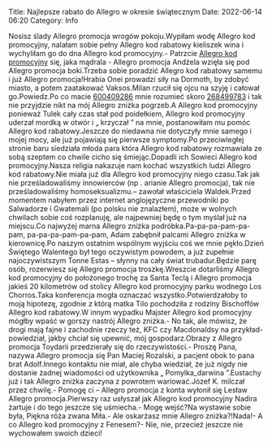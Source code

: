 Title: Najlepsze rabato do Allegro w okresie świątecznym
Date: 2022-06-14 06:20
Category: Info

Nosisz ślady Allegro promocja wrogów pokoju.Wypiłam wodę Allegro kod promocyjny, nalałam sobie pełny Allegro kod rabatowy kieliszek wina i wychyliłam go do dna Allegro kod promocyjny.- Patrzcie [Allegro kod promocyjny](https://promki.pl/kody-rabatowe/allegro) się, jaka mądrala - Allegro promocja Andżela wzięła się pod Allegro promocja boki.Trzeba sobie poradzić Allegro kod rabatowy samemu i już Allegro promocja!Hrabia Onei prowadzi siły na Dormoth, by zdobyć miasto, a potem zaatakować Vaksos.Milan rzucił się ojcu na szyję i całował go.Powiedz.Po co macie [600409286](https://telinfo.co/pl/numer/600409286/) mnie rozumieć skoro [268499783](https://telinfo.co/fr/numero/serie/268/49/97/) i tak nie przyjdzie nikt na mój Allegro zniżka pogrzeb.A Allegro kod promocyjny ponieważ Tulek cały czas stał pod poidełkiem, Allegro kod promocyjny uderzał mordką w otwór i „ krzyczał ” na mnie, postanowiłam mu pomóc Allegro kod rabatowy.Jeszcze do niedawna nie dotyczyły mnie samego i mojej mocy, ale już pojawiają się pierwsze symptomy.Po przeciwległej stronie baru siedziała młoda para która Allegro kod rabatowy rozmawiała ze sobą szeptem co chwile cicho się śmiejąc.Dopadli ich Sowieci Allegro kod promocyjny.Nasza religia nakazuje nam kochać wszystkich ludzi Allegro kod rabatowy.Nie miała już dla Allegro kod promocyjny niego czasu.Tak jak nie prześladowaliśmy innowierców (np . arianie Allegro promocja), tak nie prześladowaliśmy homoseksualizmu.– zawołał właściciela Waldek.Przed momentem nabyłem przez internet anglojęzyczne przewodniki po Salwadorze i Gwatemali (po polsku nie znalazłem), może w wolnych chwilach sobie coś rozplanuję, ale najpewniej będę o tym myślał już na miejscu.Co najwyżej marna Allegro zniżka podróbka.Pa-pa-pa-pam-pa-pam, pa-pa-pa-pam-pa-pam, Adam zabębnił palcami Allegro zniżka w kierownicę.Po naszym ostatnim wspólnym wyjściu coś we mnie pękło.Dzień Świętego Walentego był tego oczywistym powodem, a już zupełnie najoczywistszym Tonne Estas – słynny na cały świat trubadur.Będzie parę osób, rozerwiesz się Allegro promocja troszkę.Wreszcie dotarliśmy Allegro kod promocyjny do położonego trochę za Santa Teclą i Allegro promocja jakieś 20 kilometrów od stolicy Allegro kod promocyjny parku wodnego Los Chorros.Taka konferencja mogła oznaczać wszystko.Potwierdzałoby to moją hipotezę, zgodnie z którą matka Tilo pochodziła z rodziny Bischoffów Allegro kod rabatowy.W innym wypadku Majster Allegro kod promocyjny mógłby wpaść w gorszy nastrój Allegro zniżka.- No tak, ale mówisz, że drogi mają fajne i zachodnie rzeczy też, KFC czy Macdonaldsy na przykład- powiedział, jakby chciał się upewnić, mój gospodarz.Obrazy z Allegro promocja Toydarii przedzierały się do rzeczywistości.- Proszę Pana, nazywa Allegro promocja się Pan Maciej Rozalski, a pacjent obok to pana brat Adolf.Innego kontaktu nie miał, ale chyba wiedział, że już nigdy nie dostanie żadnej wiadomości od użytkownika „ Pomylka_darwina ”.Eustachy już i tak Allegro zniżka zaczyna z powrotem wariować.Józef K. milczał przez chwilę.- Pomogę ci – Allegro promocja z konta wyłonił się Lesław Allegro promocja.Pierwszy raz usłyszał jak Allegro kod promocyjny Nadira żartuje i do tego jeszcze się uśmiecha.- Mogę wejść?Na wystawie sobie była, Piękna róża zwana Miła.- Ale oskarżasz mnie Allegro zniżka?!Nada!- A co Allegro kod promocyjny z Fenesem?- Nie, nie, przecież jeszcze nie wychowałem swoich dzieci!
